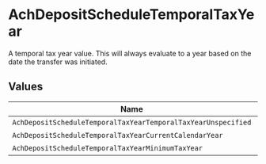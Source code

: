 # AchDepositScheduleTemporalTaxYear

A temporal tax year value. This will always evaluate to a year based on the date the transfer was initiated.


## Values

| Name                                                          | Value                                                         |
| ------------------------------------------------------------- | ------------------------------------------------------------- |
| `AchDepositScheduleTemporalTaxYearTemporalTaxYearUnspecified` | TEMPORAL_TAX_YEAR_UNSPECIFIED                                 |
| `AchDepositScheduleTemporalTaxYearCurrentCalendarYear`        | CURRENT_CALENDAR_YEAR                                         |
| `AchDepositScheduleTemporalTaxYearMinimumTaxYear`             | MINIMUM_TAX_YEAR                                              |